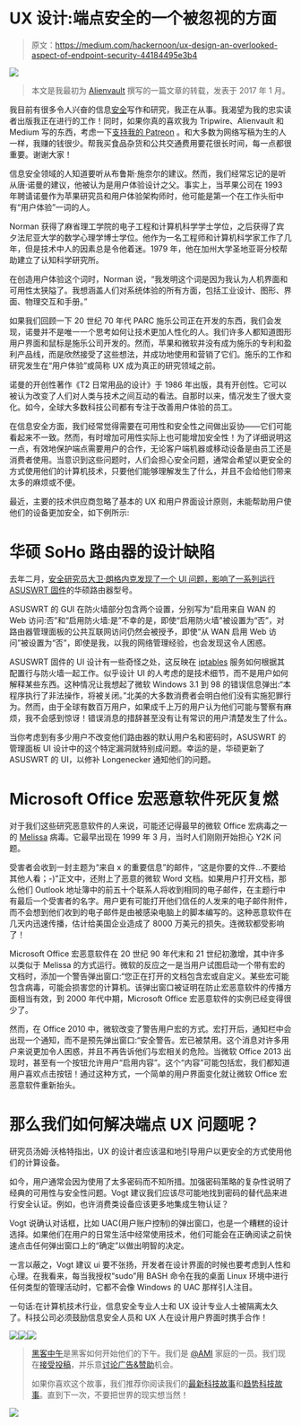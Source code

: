 # UX 设计:端点安全的一个被忽视的方面

> 原文：<https://medium.com/hackernoon/ux-design-an-overlooked-aspect-of-endpoint-security-44184495e3b4>

![](img/2a0e127956dc0737b2b0c9f0f071b049.png)

> 本文是我最初为 [Alienvault](https://www.alienvault.com/blogs/security-essentials/ux-design-an-overlooked-aspect-of-endpoint-security) 撰写的一篇文章的转载，发表于 2017 年 1 月。

我目前有很多令人兴奋的信息[安全](https://hackernoon.com/tagged/security)写作和研究，我正在从事。我渴望为我的忠实读者出版我正在进行的工作！同时，如果你真的喜欢我为 Tripwire、Alienvault 和 Medium 写的东西，考虑一下[支持我的 Patreon](https://www.patreon.com/kim_crawley) 。和大多数为网络写稿为生的人一样，我赚的钱很少。帮我买食品杂货和公共交通费用要花很长时间，每一点都很重要。谢谢大家！

信息安全领域的人知道要听从布鲁斯·施奈尔的建议。然而，我们经常忘记的是听从唐·诺曼的建议，他被认为是用户体验设计之父。事实上，当苹果公司在 1993 年聘请诺曼作为苹果研究员和用户体验架构师时，他可能是第一个在工作头衔中有“用户体验”一词的人。

Norman 获得了麻省理工学院的电子工程和计算机科学学士学位，之后获得了宾夕法尼亚大学的数学心理学博士学位。他作为一名工程师和计算机科学家工作了几年，但是技术中人的因素总是令他着迷。1979 年，他在加州大学圣地亚哥分校帮助建立了认知科学研究所。

在创造用户体验这个词时，Norman 说，“我发明这个词是因为我认为人机界面和可用性太狭隘了。我想涵盖人们对系统体验的所有方面，包括工业设计、图形、界面、物理交互和手册。”

如果我们回顾一下 20 世纪 70 年代 PARC 施乐公司正在开发的东西，我们会发现，诺曼并不是唯一一个思考如何让技术更加人性化的人。我们许多人都知道图形用户界面和鼠标是施乐公司开发的。然而，苹果和微软并没有成为施乐的专利和盈利产品线，而是欣然接受了这些想法，并成功地使用和营销了它们。施乐的工作和研究发生在“用户体验”或简称 UX 成为真正的研究领域之前。

诺曼的开创性著作《T2 日常用品的设计》于 1986 年出版，具有开创性。它可以被认为改变了人们对人类与技术之间互动的看法。自那时以来，情况发生了很大变化。如今，全球大多数科技公司都有专注于改善用户体验的员工。

在信息安全方面，我们经常觉得需要在可用性和安全性之间做出妥协——它们可能看起来不一致。然而，有时增加可用性实际上也可能增加安全性！为了详细说明这一点，有效地保护端点需要用户的合作，无论客户端机器或移动设备是由员工还是消费者使用。当意识到这些问题时，人们会担心安全问题，通常会希望以更安全的方式使用他们的计算机技术，只要他们能够理解发生了什么，并且不会给他们带来太多的麻烦或不便。

最近，主要的技术供应商忽略了基本的 UX 和用户界面设计原则，未能帮助用户使他们的设备更加安全，如下例所示:

# 华硕 SoHo 路由器的设计缺陷

去年二月，[安全研究员大卫·朗格内克发现了一个 UI 问题，影响了一系列运行 ASUSWRT 固件](http://news.softpedia.com/news/bad-ui-design-sabotages-security-of-asus-soho-routers-500330.shtml)的华硕路由器型号。

ASUSWRT 的 GUI 在防火墙部分包含两个设置，分别写为“启用来自 WAN 的 Web 访问:否”和“启用防火墙:是”不幸的是，即使“启用防火墙”被设置为“否”，对路由器管理面板的公共互联网访问仍然会被授予，即使“从 WAN 启用 Web 访问”被设置为“否”，即使是我，以我的网络管理经验，也会发现这令人困惑。

ASUSWRT 固件的 UI 设计有一些奇怪之处，这反映在 [iptables](https://en.wikipedia.org/wiki/Iptables) 服务如何根据其配置行与防火墙一起工作。似乎设计 UI 的人考虑的是技术细节，而不是用户如何解释某些东西。这种情况让我想起了微软 Windows 3.1 到 98 的错误信息弹出:“本程序执行了非法操作，将被关闭。”北美的大多数消费者会明白他们没有实施犯罪行为。然而，由于全球有数百万用户，如果成千上万的用户认为他们可能与警察有麻烦，我不会感到惊讶！错误消息的措辞甚至没有让有常识的用户清楚发生了什么。

当你考虑到有多少用户不改变他们路由器的默认用户名和密码时，ASUSWRT 的管理面板 UI 设计中的这个特定漏洞就特别成问题。幸运的是，华硕更新了 ASUSWRT 的 UI，以修补 Longenecker 通知他们的问题。

# Microsoft Office 宏恶意软件死灰复燃

对于我们这些研究恶意软件的人来说，可能还记得最早的微软 Office 宏病毒之一的 [Melissa](https://www.sans.org/security-resources/idfaq/what-was-the-melissa-virus-and-what-can-we-learn-from-it/5/3) 病毒。它最早出现在 1999 年 3 月，当时人们刚刚开始担心 Y2K 问题。

受害者会收到一封主题为“来自 x 的重要信息”的邮件，“这是你要的文件…不要给其他人看；-)”正文中，还附上了恶意的微软 Word 文档。如果用户打开文档，那么他们 Outlook 地址簿中的前五十个联系人将收到相同的电子邮件，在主题行中有最后一个受害者的名字。用户更有可能打开他们信任的人发来的电子邮件附件，而不会想到他们收到的电子邮件是由被感染电脑上的脚本编写的。这种恶意软件在几天内迅速传播，估计给美国企业造成了 8000 万美元的损失。连微软都受影响了！

Microsoft Office 宏恶意软件在 20 世纪 90 年代末和 21 世纪初激增，其中许多以类似于 Melissa 的方式运行。微软的反应之一是当用户试图启动一个带有宏的文档时，添加一个警告弹出窗口:“您正在打开的文档包含宏或自定义。某些宏可能包含病毒，可能会损害您的计算机。该弹出窗口被证明在防止宏恶意软件的传播方面相当有效，到 2000 年代中期，Microsoft Office 宏恶意软件的实例已经变得很少了。

然而，在 Office 2010 中，微软改变了警告用户宏的方式。宏打开后，通知栏中会出现一个通知，而不是预先弹出窗口:“安全警告。宏已被禁用。这个消息对许多用户来说更加令人困惑，并且不再告诉他们与宏相关的危险。当微软 Office 2013 出现时，甚至有一个按钮允许用户“启用内容”。这个“内容”可能包括宏，我们都知道用户喜欢点击按钮！通过这种方式，一个简单的用户界面变化就让微软 Office 宏恶意软件重新抬头。

# 那么我们如何解决端点 UX 问题呢？

研究员汤姆·沃格特指出，UX 的设计者应该温和地引导用户以更安全的方式使用他们的计算设备。

如今，用户通常会因为使用了太多密码而不知所措。加强密码策略的复杂性说明了经典的可用性与安全性问题。Vogt 建议我们应该尽可能地找到密码的替代品来进行安全认证。例如，也许消费类设备应该更多地集成生物认证？

Vogt 说确认对话框，比如 UAC(用户账户控制)的弹出窗口，也是一个糟糕的设计选择。如果他们在用户的日常生活中经常使用技术，他们可能会在正确阅读之前快速点击任何弹出窗口上的“确定”以做出明智的决定。

一言以蔽之，Vogt 建议 ui 要不张扬，开发者在设计界面的时候也要考虑到人性和心理。在我看来，每当我授权“sudo”用 BASH 命令在我的桌面 Linux 环境中进行任何类型的管理活动时，它都不会像 Windows 的 UAC 那样引人注目。

一句话:在计算机技术行业，信息安全专业人士和 UX 设计专业人士被隔离太久了。科技公司必须鼓励信息安全人员和 UX 人在设计用户界面时携手合作！

[![](img/50ef4044ecd4e250b5d50f368b775d38.png)](http://bit.ly/HackernoonFB)[![](img/979d9a46439d5aebbdcdca574e21dc81.png)](https://goo.gl/k7XYbx)[![](img/2930ba6bd2c12218fdbbf7e02c8746ff.png)](https://goo.gl/4ofytp)

> [黑客中午](http://bit.ly/Hackernoon)是黑客如何开始他们的下午。我们是 [@AMI](http://bit.ly/atAMIatAMI) 家庭的一员。我们现在[接受投稿](http://bit.ly/hackernoonsubmission)，并乐意[讨论广告&赞助](mailto:partners@amipublications.com)机会。
> 
> 如果你喜欢这个故事，我们推荐你阅读我们的[最新科技故事](http://bit.ly/hackernoonlatestt)和[趋势科技故事](https://hackernoon.com/trending)。直到下一次，不要把世界的现实想当然！

![](img/be0ca55ba73a573dce11effb2ee80d56.png)